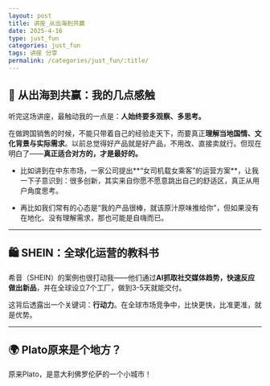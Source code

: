 ```yaml
---
layout: post
title: 讲座_从出海到共赢
date: 2025-4-16
type: just_fun
categories: just_fun
tags: 讲座 分享
permalink: /categories/just_fun/:title/
---
```

## 🧭 从出海到共赢：我的几点感触

听完这场讲座，最触动我的一点是：**人始终要多观察、多思考。**

在做跨国销售的时候，不能只带着自己的经验走天下，而要真正**理解当地国情、文化背景与实际需求**。以前总觉得好产品就是好产品，不用改、直接卖就行。但现在明白了——**真正适合对方的，才是最好的。**

- 比如讲到在中东市场，一家公司提出**“女司机载女乘客”的运营方案**，让我一下子意识到：很多创新，其实来自你愿不愿意跳出自己的舒适区，真正从用户角度思考。
  
- 再比如我们常有的心态是“我的产品很棒，就该原汁原味推给你”，但如果没有在地化、没有理解需求，那也可能是自嗨而已。

---

## 🛍️ SHEIN：全球化运营的教科书

希音（SHEIN）的案例也很打动我——他们通过**AI抓取社交媒体趋势，快速反应做出新品**，并在全球设立7个工厂，做到3-5天就能交付。

这背后透露出一个关键词：**行动力**。在全球市场竞争中，比快更快，比准更准，就是优势。

---

## 🌍 Plato原来是个地方？

原来Plato，是意大利佛罗伦萨的一个小城市！
